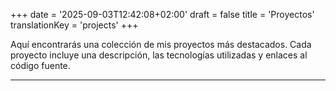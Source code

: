 +++
date = '2025-09-03T12:42:08+02:00'
draft = false
title = 'Proyectos'
translationKey = 'projects'
+++

Aquí encontrarás una colección de mis proyectos más destacados. Cada proyecto incluye una descripción, las tecnologías utilizadas y enlaces al código fuente.

---
